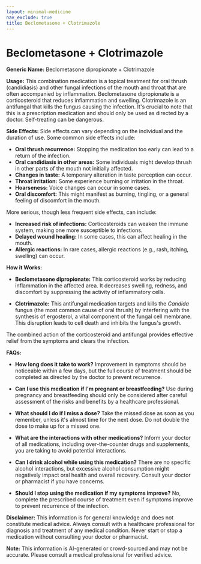 ```yaml
---
layout: minimal-medicine
nav_exclude: true
title: Beclometasone + Clotrimazole
---
```


# Beclometasone + Clotrimazole

**Generic Name:** Beclometasone dipropionate + Clotrimazole

**Usage:** This combination medication is a topical treatment for oral thrush (candidiasis) and other fungal infections of the mouth and throat that are often accompanied by inflammation.  Beclometasone dipropionate is a corticosteroid that reduces inflammation and swelling. Clotrimazole is an antifungal that kills the fungus causing the infection.  It's crucial to note that this is a prescription medication and should only be used as directed by a doctor.  Self-treating can be dangerous.

**Side Effects:** Side effects can vary depending on the individual and the duration of use. Some common side effects include:

* **Oral thrush recurrence:**  Stopping the medication too early can lead to a return of the infection.
* **Oral candidiasis in other areas:** Some individuals might develop thrush in other parts of the mouth not initially affected.
* **Changes in taste:** A temporary alteration in taste perception can occur.
* **Throat irritation:**  Some experience burning or irritation in the throat.
* **Hoarseness:** Voice changes can occur in some cases.
* **Oral discomfort:** This might manifest as burning, tingling, or a general feeling of discomfort in the mouth.

More serious, though less frequent side effects, can include:

* **Increased risk of infections:**  Corticosteroids can weaken the immune system, making one more susceptible to infections.
* **Delayed wound healing:**  In some cases, this can affect healing in the mouth.
* **Allergic reactions:** In rare cases, allergic reactions (e.g., rash, itching, swelling) can occur.


**How it Works:**

* **Beclometasone dipropionate:** This corticosteroid works by reducing inflammation in the affected area. It decreases swelling, redness, and discomfort by suppressing the activity of inflammatory cells.

* **Clotrimazole:** This antifungal medication targets and kills the *Candida* fungus (the most common cause of oral thrush) by interfering with the synthesis of ergosterol, a vital component of the fungal cell membrane.  This disruption leads to cell death and inhibits the fungus's growth.

The combined action of the corticosteroid and antifungal provides effective relief from the symptoms and clears the infection.

**FAQs:**

* **How long does it take to work?** Improvement in symptoms should be noticeable within a few days, but the full course of treatment should be completed as directed by the doctor to prevent recurrence.

* **Can I use this medication if I'm pregnant or breastfeeding?**  Use during pregnancy and breastfeeding should only be considered after careful assessment of the risks and benefits by a healthcare professional.

* **What should I do if I miss a dose?**  Take the missed dose as soon as you remember, unless it's almost time for the next dose.  Do not double the dose to make up for a missed one.

* **What are the interactions with other medications?**  Inform your doctor of all medications, including over-the-counter drugs and supplements, you are taking to avoid potential interactions.

* **Can I drink alcohol while using this medication?**  There are no specific alcohol interactions, but excessive alcohol consumption might negatively impact oral health and overall recovery. Consult your doctor or pharmacist if you have concerns.

* **Should I stop using the medication if my symptoms improve?** No, complete the prescribed course of treatment even if symptoms improve to prevent recurrence of the infection.


**Disclaimer:** This information is for general knowledge and does not constitute medical advice. Always consult with a healthcare professional for diagnosis and treatment of any medical condition.  Never start or stop a medication without consulting your doctor or pharmacist.


**Note:** This information is AI-generated or crowd-sourced and may not be accurate. Please consult a medical professional for verified advice.